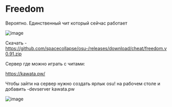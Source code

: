 # Freedom
Вероятно. Единственный чит который сейчас работает

![image](https://user-images.githubusercontent.com/53594431/212294865-21869983-812a-49b3-90cc-d8b8576ef022.png)



Скачать - https://github.com/spacecollapse/osu-/releases/download/cheat/freedom.v0.91.zip

Сервер где можно играть с читами:

https://kawata.pw/

Чтобы зайти на сервер нужно создать ярлык osu! на рабочем столе и добавить  -devserver kawata.pw

![image](https://user-images.githubusercontent.com/53594431/212323565-b89e2c20-bbcf-42b6-9ac0-e060a2252970.png)



